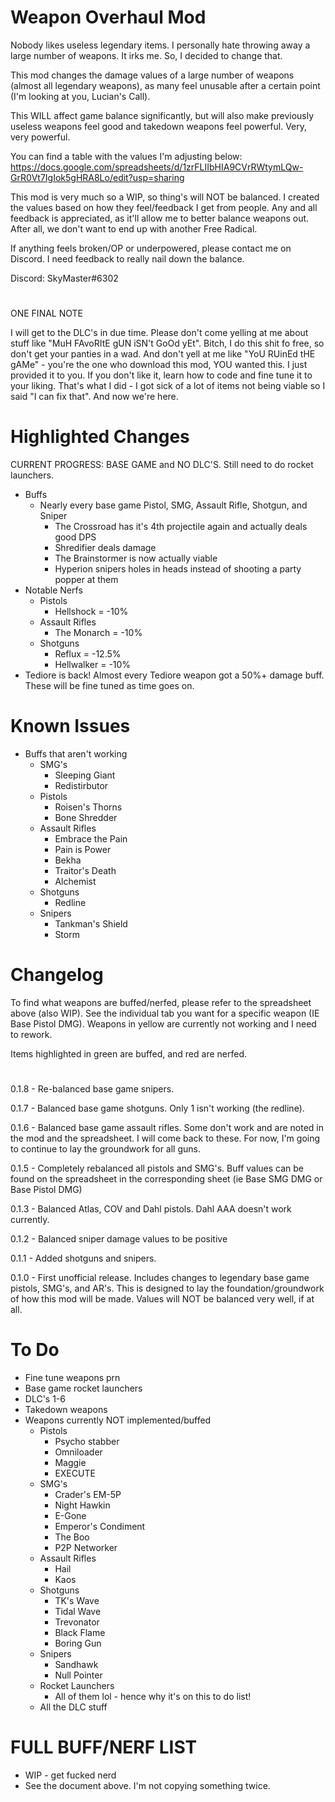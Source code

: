 # Weapon Overhaul Mod

Nobody likes useless legendary items. I personally hate throwing away a large number of weapons. It irks me. So, I decided to change that.

This mod changes the damage values of a large number of weapons (almost all legendary weapons), as many feel unusable after a certain point (I'm looking at you, Lucian's Call).

This WILL affect game balance significantly, but will also make previously useless weapons feel good and takedown weapons feel powerful. Very, very powerful.

You can find a table with the values I'm adjusting below:
https://docs.google.com/spreadsheets/d/1zrFLIIbHIA9CVrRWtymLQw-GrR0Vt7IgIok5gHRA8Lo/edit?usp=sharing


This mod is very much so a WIP, so thing's will NOT be balanced. I created the values based on how they feel/feedback I get from people. Any and all feedback is appreciated, as it'll allow me to better balance weapons out. After all, we don't want to end up with another Free Radical.

If anything feels broken/OP or underpowered, please contact me on Discord. I need feedback to really nail down the balance. 

Discord: SkyMaster#6302

#

ONE FINAL NOTE

I will get to the DLC's in due time. Please don't come yelling at me about stuff like "MuH FAvoRItE gUN iSN't GoOd yEt".  Bitch, I do this shit fo free, so don't get your panties in a wad. And don't yell at me like "YoU RUinEd tHE gAMe" - you're the one who download this mod, YOU wanted this. I just provided it to you. If you don't like it, learn how to code and fine tune it to your liking. That's what I did - I got sick of a lot of items not being viable so I said "I can fix that". And now we're here.

#

# Highlighted Changes

CURRENT PROGRESS: BASE GAME and NO DLC'S. Still need to do rocket launchers.

- Buffs
  - Nearly every base game Pistol, SMG, Assault Rifle, Shotgun, and Sniper
    - The Crossroad has it's 4th projectile again and actually deals good DPS
    - Shredifier deals damage
    - The Brainstormer is now actually viable
    - Hyperion snipers holes in heads instead of shooting a party popper at them
- Notable Nerfs
  - Pistols
    - Hellshock = -10%
  - Assault Rifles
    - The Monarch = -10%
  - Shotguns
    - Reflux  = -12.5%
    - Hellwalker = -10%
- Tediore is back! Almost every Tediore weapon got a 50%+ damage buff. These will be fine tuned as time goes on.

# Known Issues

- Buffs that aren't working 
  - SMG's
    - Sleeping Giant
    - Redistirbutor
  - Pistols
    - Roisen's Thorns
    - Bone Shredder
  - Assault Rifles
    - Embrace the Pain
    - Pain is Power
    - Bekha
    - Traitor's Death
    - Alchemist
  - Shotguns
    - Redline
  - Snipers
    - Tankman's Shield
    - Storm

# Changelog

To find what weapons are buffed/nerfed, please refer to the spreadsheet above (also WIP). See the individual tab you want for a specific weapon (IE Base Pistol DMG). Weapons in yellow are currently not working and I need to rework. 

Items highlighted in green are buffed, and red are nerfed.

#

0.1.8 - Re-balanced base game snipers.

0.1.7 - Balanced base game shotguns. Only 1 isn't working (the redline).

0.1.6 - Balanced base game assault rifles. Some don't work and are noted in the mod and the spreadsheet. I will come back to these. For now, I'm going to continue to lay the groundwork for all guns.

0.1.5 - Completely rebalanced all pistols and SMG's. Buff values can be found on the spreadsheet in the corresponding sheet (ie Base SMG DMG or Base Pistol DMG)

0.1.3 - Balanced Atlas, COV and Dahl pistols. Dahl AAA doesn't work currently.

0.1.2 - Balanced sniper damage values to be positive

0.1.1 - Added shotguns and snipers.

0.1.0 - First unofficial release. Includes changes to legendary base game pistols, SMG's, and AR's. This is designed to lay the foundation/groundwork of how this mod will be made. Values will NOT be balanced very well, if at all.

# To Do

- Fine tune weapons prn
- Base game rocket launchers
- DLC's 1-6
- Takedown weapons
- Weapons currently NOT implemented/buffed
  - Pistols 
    - Psycho stabber
    - Omniloader
    - Maggie
    - EXECUTE
  - SMG's
    - Crader's EM-5P
    - Night Hawkin
    - E-Gone
    - Emperor's Condiment
    - The Boo
    - P2P Networker
  - Assault Rifles
    - Hail
    - Kaos
  - Shotguns
    - TK's Wave
    - Tidal Wave 
    - Trevonator
    - Black Flame
    - Boring Gun
  - Snipers
    - Sandhawk
    - Null Pointer  
  - Rocket Launchers
    - All of them lol - hence why it's on this to do list!
  - All the DLC stuff



# FULL BUFF/NERF LIST

- WIP - get fucked nerd
- See the document above. I'm not copying something twice.
